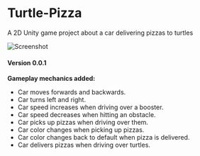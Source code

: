 # Turtle-Pizza
A 2D Unity game project about a car delivering pizzas to turtles

![Screenshot](http://www.kavaseb.com/site/Turtle-Pizza-Anim.gif)

#### Version 0.0.1
 **Gameplay mechanics added:**
- Car moves forwards and backwards.
- Car turns left and right.
- Car speed increases when driving over a booster.
- Car speed decreases when hitting an obstacle. 
- Car picks up pizzas when driving over them.
- Car color changes when picking up pizzas.
- Car color changes back to default when pizza is delivered.
- Car delivers pizzas when driving over turtles.
